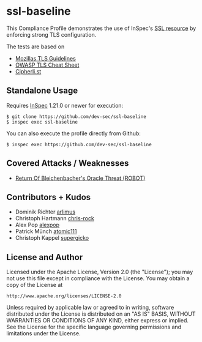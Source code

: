 ssl-baseline
===================

This Compliance Profile demonstrates the use of InSpec's [SSL resource](https://www.inspec.io/docs/reference/resources/ssl/) by enforcing strong TLS configuration.

The tests are based on
- [Mozillas TLS Guidelines](https://wiki.mozilla.org/Security/Server_Side_TLS)
- [OWASP TLS Cheat Sheet](https://www.owasp.org/index.php/Transport_Layer_Protection_Cheat_Sheet)
- [Cipherli.st](https://cipherli.st/)

## Standalone Usage

Requires [InSpec](https://github.com/chef/inspec) 1.21.0 or newer for execution:

```
$ git clone https://github.com/dev-sec/ssl-baseline
$ inspec exec ssl-baseline
```

You can also execute the profile directly from Github:

```
$ inspec exec https://github.com/dev-sec/ssl-baseline
```

## Covered Attacks / Weaknesses

- [Return Of Bleichenbacher's Oracle Threat (ROBOT)](https://robotattack.org/)

## Contributors + Kudos

* Dominik Richter [arlimus](https://github.com/arlimus)
* Christoph Hartmann [chris-rock](https://github.com/chris-rock)
* Alex Pop [alexpop](https://github.com/alexpop)
* Patrick Münch [atomic111](https://github.com/atomic111)
* Christoph Kappel [supergicko](https://github.com/supergicko)

## License and Author

Licensed under the Apache License, Version 2.0 (the "License");
you may not use this file except in compliance with the License.
You may obtain a copy of the License at

    http://www.apache.org/licenses/LICENSE-2.0

Unless required by applicable law or agreed to in writing, software
distributed under the License is distributed on an "AS IS" BASIS,
WITHOUT WARRANTIES OR CONDITIONS OF ANY KIND, either express or implied.
See the License for the specific language governing permissions and
limitations under the License.
